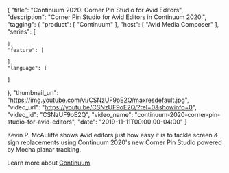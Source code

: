 {
  "title": "Continuum 2020: Corner Pin Studio for Avid Editors",
  "description": "Corner Pin Studio for Avid Editors in Continuum 2020.",
  "tagging": {
    "product": [
      "Continuum"
    ],
    "host": [
      "Avid Media Composer"
    ],
    "series": [

    ],
    "feature": [

    ],
    "language": [

    ]
  },
  "thumbnail_url": "https://img.youtube.com/vi/CSNzUF9oE2Q/maxresdefault.jpg",
  "video_url": "https://youtu.be/CSNzUF9oE2Q/?rel=0&showinfo=0",
  "video_id": "CSNzUF9oE2Q",
  "video_name": "continuum-2020-corner-pin-studio-for-avid-editors",
  "date": "2019-11-11T00:00:00-04:00"
}

Kevin P. McAuliffe shows Avid editors just how easy it is to tackle screen & sign replacements using Continuum 2020's new Corner Pin Studio powered by Mocha planar tracking.

Learn more about <a href="https://bit.ly/30GkwJY" target="_blank">Continuum</a>
